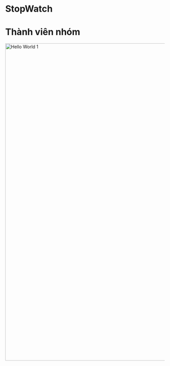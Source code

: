 # StopWatch

<h1> Thành viên nhóm</h1>


<img src="https://user-images.githubusercontent.com/75102477/222913480-c506da98-d2f1-4eba-a47a-e4a9e551d34b.PNG" width="1000" alt="Hello World 1" /> 
